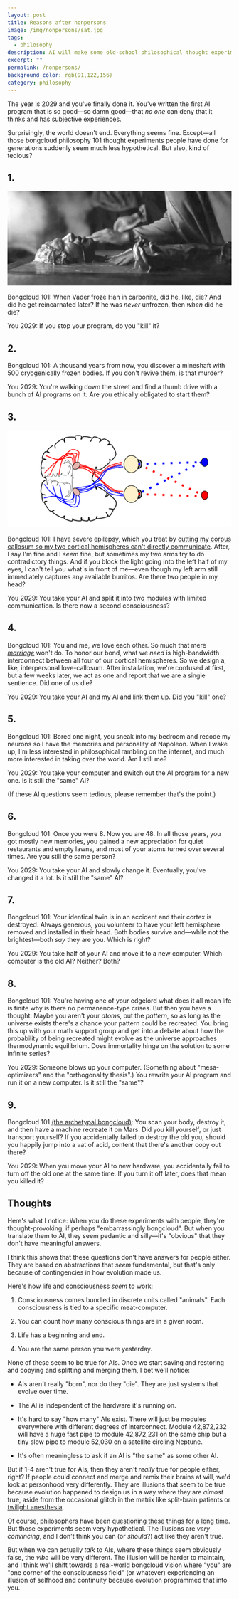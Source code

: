 ```yaml
---
layout: post
title: Reasons after nonpersons
image: /img/nonpersons/sat.jpg
tags:
  - philosophy
description: AI will make some old-school philosophical thought experiments seem much more relevant
excerpt: ""
permalink: /nonpersons/
background_color: rgb(91,122,156)
category: philosophy
---
```


The year is 2029 and you've finally done it. You've written the first AI program that is so good—so damn good—that *no one* can deny that it thinks and has subjective experiences.

Surprisingly, the world doesn't end. Everything seems fine. Except—all those bongcloud philosophy 101 thought experiments people have done for generations suddenly seem much less hypothetical. But also, kind of tedious?

## 1.

![han frozen](/img/nonpersons/han-bw.jpg)

Bongcloud 101: When Vader froze Han in carbonite, did he, like, die? And did he get reincarnated later? If he was *never* unfrozen, then *when* did he die?

You 2029: If you stop your program, do you "kill" it?

## 2.

Bongcloud 101: A thousand years from now, you discover a mineshaft with 500 cryogenically frozen bodies. If you don't revive them, is that murder?

You 2029: You're walking down the street and find a thumb drive with a bunch of AI programs on it. Are you ethically obligated to start them?

## 3.

![brain](/img/nonpersons/brain3.svg)

Bongcloud 101: I have severe epilepsy, which you treat by [cutting my corpus callosum so my two cortical hemispheres can't directly communicate](/split-brain/). After, I say I'm fine and I *seem* fine, but sometimes my two arms try to do contradictory things. And if you block the light going into the left half of my eyes, I can't tell you what's in front of me—even though my left arm still immediately captures any available burritos. Are there two people in my head?

You 2029: You take your AI and split it into two modules with limited communication. Is there now a second consciousness?

## 4.

Bongcloud 101: You and me, we love each other. So much that mere [*marriage*](/plans) won't do. To honor our bond, what we *need* is high-bandwidth interconnect between all four of our cortical hemispheres. So we design a, like, interpersonal love-callosum. After installation, we're confused at first, but a few weeks later, we act as one and report that we are a single sentience. Did one of us die?

You 2029: You take your AI and my AI and link them up. Did you "kill" one?

## 5.

Bongcloud 101: Bored one night, you sneak into my bedroom and recode my neurons so I have the memories and personality of Napoleon. When I wake up, I'm less interested in philosophical rambling on the internet, and much more interested in taking over the world. Am I still me?

You 2029: You take your computer and switch out the AI program for a new one. Is it still the "same" AI?

(If these AI questions seem tedious, please remember that's the point.)

## 6.

Bongcloud 101: Once you were 8. Now you are 48. In all those years, you got mostly new memories, you gained a new appreciation for quiet restaurants and empty lawns, and most of your atoms turned over several times. Are you still the same person?

You 2029: You take your AI and slowly change it. Eventually, you've changed it a lot. Is it still the "same" AI?

## 7.

Bongcloud 101: Your identical twin is in an accident and their cortex is destroyed. Always generous, you volunteer to have your left hemisphere removed and installed in their head. Both bodies survive and—while not the brightest—both *say* they are you. Which is right?

You 2029: You take half of your AI and move it to a new computer. Which computer is the old AI? Neither? Both?

## 8.

Bongcloud 101: You're having one of your edgelord what does it all mean life is finite why is there no permanence-type crises. But then you have a thought: Maybe you aren't your *atoms*, but the *pattern*, so as long as the universe exists there's a chance your pattern could be recreated. You bring this up with your math support group and get into a debate about how the probability of being recreated might evolve as the universe approaches thermodynamic equilibrium. Does immortality hinge on the solution to some infinite series?

You 2029: Someone blows up your computer. (Something about "mesa-optimizers" and the "orthogonality thesis".) You rewrite your AI program and run it on a new computer. Is it still the "same"?

## 9.

Bongcloud 101 [(the archetypal bongcloud)](/no-self/): You scan your body, destroy it, and then have a machine recreate it on Mars. Did you kill yourself, or just transport yourself? If you accidentally failed to destroy the old you, should you happily jump into a vat of acid, content that there's another copy out there?

You 2029: When you move your AI to new hardware, you accidentally fail to turn off the old one at the same time. If you turn it off later, does that mean you killed it?

## Thoughts

Here's what I notice: When you do these experiments with people, they're thought-provoking, if perhaps "embarrassingly bongcloud". But when you translate them to AI, they seem pedantic and silly—it's "obvious" that they don't have meaningful answers.

I think this shows that these questions don't have answers for people either. They are based on abstractions that *seem* fundamental, but that's only because of contingencies in how evolution made us.

Here's how life and consciousness *seem* to work:

1. Consciousness comes bundled in discrete units called "animals". Each consciousness is tied to a specific meat-computer.
  
2. You can count how many conscious things are in a given room.
  
3. Life has a beginning and end.
  
4. You are the same person you were yesterday.
  
None of these seem to be true for AIs. Once we start saving and restoring and copying and splitting and merging them, I bet we'll notice:

- AIs aren't really "born", nor do they "die". They are just systems that evolve over time.
  
- The AI is independent of the hardware it's running on.
  
- It's hard to say "how many" AIs exist. There will just be modules everywhere with different degrees of interconnect. Module 42,872,232 will have a huge fast pipe to module 42,872,231 on the same chip but a tiny slow pipe to module 52,030 on a satellite circling Neptune.
  
- It's often meaningless to ask if an AI is "the same" as some other AI.
  

But if 1-4 aren't true for AIs, then they aren't *really* true for people either, right? If people could connect and merge and remix their brains at will, we'd look at personhood very differently. They are illusions that seem to be true because evolution happened to design us in a way where they are *almost* true, aside from the occasional glitch in the matrix like split-brain patients or [twilight anesthesia](https://en.wikipedia.org/wiki/Twilight_anesthesia).

Of course, philosophers have been [questioning these things for a long time](/no-self/). But those experiments seem very hypothetical. The illusions are *very convincing*, and I don't think you can (or *should*?) act like they aren't true.

But when we can actually *talk* to AIs, where these things seem obviously false, the *vibe* will be very different. The illusion will be harder to maintain, and I think we'll shift towards a real-world bongcloud vision where "you" are "one corner of the consciousness field" (or whatever) experiencing an illusion of selfhood and continuity because evolution programmed that into you.
